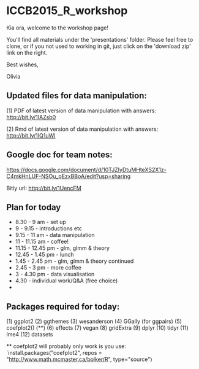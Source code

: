 # ICCB2015_R_workshop
Kia ora, welcome to the workshop page! 

You'll find all materials under the 'presentations' folder. Please feel free to clone, or if you not used to working in git, just click on the 'download zip' link on the right.

Best wishes,

Olivia

## Updated files for data manipulation: 

(1) PDF of latest version of data manipulation with answers: http://bit.ly/1IAZsb0 

(2) Rmd of latest version of data manipulation with answers: http://bit.ly/1IQ1uWI 

## Google doc for team notes:

https://docs.google.com/document/d/10TJZIyDtuMHteXS2X1z-C4mkHnLUF-NSOu_pEzxBBoA/edit?usp=sharing

Bitly url: http://bit.ly/1UencFM 


## Plan for today

* 8.30 - 9 am - set up 
* 9 - 9.15 - introductions etc 
* 9.15 - 11 am - data manipulation 
* 11 - 11.15 am - coffee! 
* 11.15 - 12.45 pm - glm, glmm & theory 
* 12.45 - 1.45 pm - lunch 
* 1.45 - 2.45 pm - glm, glmm & theory continued 
* 2.45 - 3 pm - more coffee 
* 3 - 4.30 pm - data visualisation 
* 4.30 - individual work/Q&A (free choice)
* 
##  Packages required for today:

(1) ggplot2 
(2) ggthemes 
(3) wesanderson 
(4) GGally (for ggpairs) 
(5) coefplot2() (**) 
(6) effects 
(7) vegan 
(8) gridExtra
(9) dplyr 
(10) tidyr
(11) lme4 
(12) datasets

** coefplot2 will probably only work is you use: `install.packages("coefplot2",
repos = "http://www.math.mcmaster.ca/bolker/R", type="source")
